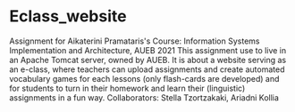 # Eclass_website
Assignment for Aikaterini Pramataris's Course: Information Systems Implementation and Architecture, AUEB 2021
This assignment use to live in an Apache Tomcat server, owned by AUEB.
It is about a website serving as an e-class, where teachers can upload assignments and create automated vocabulary games for each lessons (only flash-cards are developed) and for students to turn in their homework and learn their (linguistic) assignments in a fun way. 
Collaborators: Stella Tzortzakaki, Ariadni Kollia
